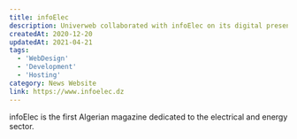 ```yaml
---
title: infoElec
description: Univerweb collaborated with infoElec on its digital presence. We created the website and we provide hosting.
createdAt: 2020-12-20
updatedAt: 2021-04-21
tags:
  - 'WebDesign'
  - 'Development'
  - 'Hosting'
category: News Website
link: https://www.infoelec.dz
---
```


infoElec is the first Algerian magazine dedicated to the electrical and energy sector.

